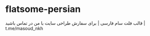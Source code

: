 # flatsome-persian
قالب فلت سام فارسی | برای سفارش طراحی سایت با من در تماس باشید | t.me/masoud_nkh
